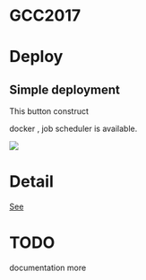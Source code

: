 # GCC2017


# Deploy

## Simple deployment

This button construct 

docker , job scheduler is available.

<a href="https://portal.azure.com/#create/Microsoft.Template/uri/https%3A%2F%2Fraw.githubusercontent.com%2Fmanabuishii%2Fazure-files%2Fmaster%2FNFS_SGE%2Fazuredeploy.json" target="_blank">
    <img src="http://azuredeploy.net/deploybutton.png"/>
</a>

# Detail

[See](https://github.com/manabuishii/azure-files)

# TODO

documentation more
